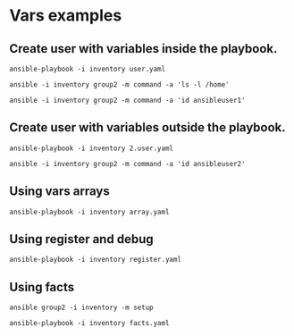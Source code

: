 # Vars examples

## Create user with variables inside the playbook.
```
ansible-playbook -i inventory user.yaml
```
```
ansible -i inventory group2 -m command -a 'ls -l /home'
```
```
ansible -i inventory group2 -m command -a 'id ansibleuser1'
```

## Create user with variables outside the playbook.
```
ansible-playbook -i inventory 2.user.yaml
```
```
ansible -i inventory group2 -m command -a 'id ansibleuser2'
```

## Using vars arrays
```
ansible-playbook -i inventory array.yaml
```

## Using register and debug
```
ansible-playbook -i inventory register.yaml
```

## Using facts
```
ansible group2 -i inventory -m setup
```
```
ansible-playbook -i inventory facts.yaml
```


